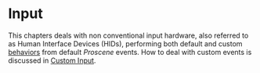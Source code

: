 # Input

This chapters deals with non conventional input hardware, also referred to as Human Interface Devices (HIDs), performing both default and custom [behaviors](behaviors.md) from default _Proscene_ events. How to deal with custom events is discussed in [Custom Input](../part4/custom_input.md).
